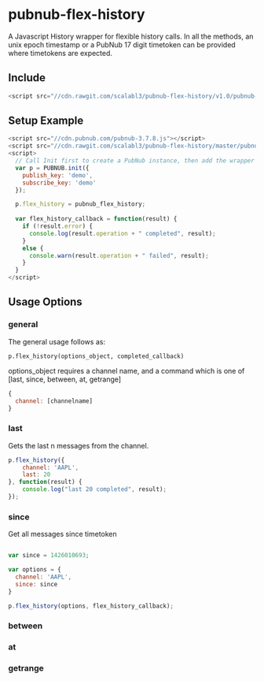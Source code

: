 # pubnub-flex-history
A Javascript History wrapper for flexible history calls. In all the methods, an unix epoch timestamp or a PubNub 17 digit timetoken can be provided where timetokens are expected.

## Include

```javascript
<script src="//cdn.rawgit.com/scalabl3/pubnub-flex-history/v1.0/pubnub-flex-history.js"></script>
```

## Setup Example

```javascript
<script src="//cdn.pubnub.com/pubnub-3.7.8.js"></script>
<script src="//cdn.rawgit.com/scalabl3/pubnub-flex-history/master/pubnub-flex-history.js"></script>
<script>
  // Call Init first to create a PubNub instance, then add the wrapper method to that object
  var p = PUBNUB.init({
    publish_key: 'demo',
    subscribe_key: 'demo'
  });

  p.flex_history = pubnub_flex_history;
  
  var flex_history_callback = function(result) {
    if (!result.error) {
      console.log(result.operation + " completed", result);
    }
    else {
      console.warn(result.operation + " failed", result);
    }
  }
</script>
```

## Usage Options ##

### general ###

The general usage follows as:

    p.flex_history(options_object, completed_callback)

options_object requires a channel name, and a command which is one of [last, since, between, at, getrange]

```javascript
{
  channel: [channelname]
}
```

### last ###

Gets the last n messages from the channel.

```javascript
p.flex_history({
    channel: 'AAPL',
    last: 20
}, function(result) {
    console.log("last 20 completed", result);
});
```

### since ###

Get all messages since timetoken

```javascript

var since = 1426010693;

var options = {
  channel: 'AAPL',
  since: since
}

p.flex_history(options, flex_history_callback);

```

### between ###


### at ###


### getrange ###

